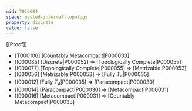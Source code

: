 ```yaml
---
uid: T016604
space: nested-interval-topology
property: discrete
value: false
---
```

[[Proof]]

* [T000106] [Countably Metacompact|P000033]
* [I000085] [Discrete|P000052] => [Topologically Complete|P000055]
* [I000077] [Topologically Complete|P000055] => [Metrizable|P000053]
* [I000056] [Metrizable|P000053] => [Fully $T_4$|P000035]
* [I000012] [Fully $T_4$|P000035] => [Paracompact|P000030]
* [I000014] [Paracompact|P000030] => [Metacompact|P000031]
* [I000016] [Metacompact|P000031] => [Countably Metacompact|P000033]

